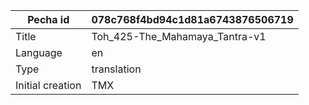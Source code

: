 |Pecha id | 078c768f4bd94c1d81a6743876506719
| --- | --- 
|Title | Toh_425-The_Mahamaya_Tantra-v1 
|Language | en
|Type | translation
|Initial creation | TMX